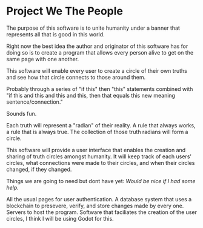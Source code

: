 # Project We The People

The purpose of this software is to unite humanity under a banner that represents all that is good in this world. 

Right now the best idea the author and originator of this software has for doing so is to create a program that allows every person alive to get on the same page with one another. 

This software will enable every user to create a circle of their own truths and see how that circle connects to those around them. 

Probably through a series of "if this" then "this" statements combined with "if this and this and this and this, then that equals this new meaning sentence/connection."

Sounds fun. 


Each truth will represent a "radian" of their reality. A rule that always works, a rule that is always true. The collection of those truth radians will form a circle.  

This software will provide a user interface that enables the creation and sharing of truth circles amongst humanity. It will keep track of each users' circles, what connections were made to their circles, and when their circles changed, if they changed.  

Things we are going to need but dont have yet: *Would be nice if I had some help.*

All the usual pages for user authentication.
A database system that uses a blockchain to presevere, verify, and store changes made by every one. 
Servers to host the program. 
Software that faciliates the creation of the user circles, I think I will be using Godot for this. 



